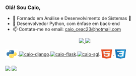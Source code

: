 ### Olá! Sou Caio,
- 🔭 Formado em Análise e Desenvolvimento de Sistemas 🚀
- 🌱 Desenvolvedor Python, com ênfase em back-end
- 📫 Contate-me no email: caio_ceac23@hotmail.com

<div align="center">
  <a href="https://github.com/caiosilva23">
  <img height="140em" src="https://github-readme-stats.vercel.app/api?username=CaioSilva23&show_icons=true&theme=github_dark&include_all_commits=true&count_private=true"/>
    
  <img height="140em" src="https://github-readme-stats.vercel.app/api/top-langs/?username=CaioSilva23&layout=compact&langs_count=7&theme=github_dark "/>
</div>
  
  <div style="display: inline_block"><br>
  <img align="center" alt="caio-py" height="30" width="40" src="https://raw.githubusercontent.com/devicons/devicon/master/icons/python/python-original.svg">
  <img align="center" alt="caio-django" height="30" width="40" src="https://cdn.jsdelivr.net/gh/devicons/devicon/icons/django/django-plain.svg">
  <img align="center" alt="caio-flask" height="30" width="40" src="https://cdn.jsdelivr.net/gh/devicons/devicon/icons/flask/flask-original.svg">
  <img align="center" alt="caio-sgl" height="30" width="40" src="https://cdn.jsdelivr.net/gh/devicons/devicon/icons/mysql/mysql-original-wordmark.svg">
  <img align="center" alt="Rafa-HTML" height="30" width="40" src="https://raw.githubusercontent.com/devicons/devicon/master/icons/html5/html5-original.svg">
  <img align="center" alt="Rafa-CSS" height="30" width="40" src="https://raw.githubusercontent.com/devicons/devicon/master/icons/css3/css3-original.svg">
</div>
  
###
  
<div> 
  <a href="https://www.instagram.com/caiocslv/" target="_blank"><img src="https://img.shields.io/badge/-Instagram-%23E4405F?style=for-the-badge&logo=instagram&logoColor=white" target="_blank"></a>
  <a href="https://www.linkedin.com/in/caiosilva23/
" target="_blank"><img src="https://img.shields.io/badge/-LinkedIn-%230077B5?style=for-the-badge&logo=linkedin&logoColor=white" target="_blank"></a> 
</div>
